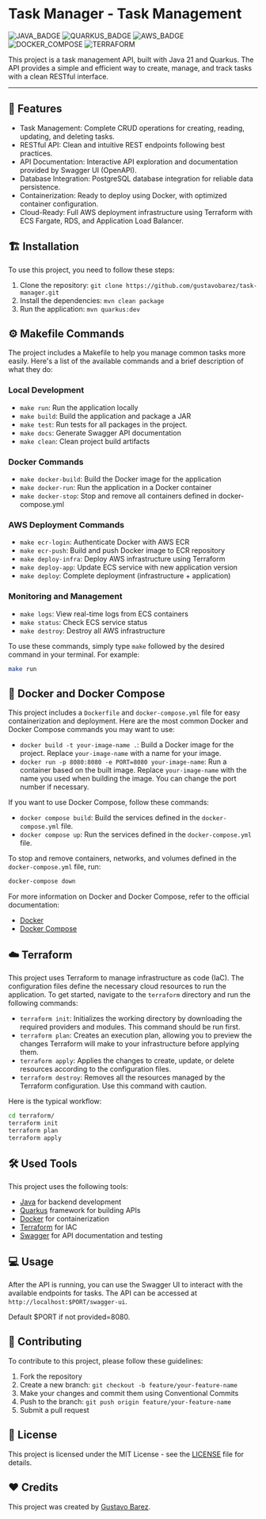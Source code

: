 # Task Manager - Task Management

![JAVA_BADGE](https://img.shields.io/badge/java-%23ED8B00.svg?style=for-the-badge&logo=openjdk&logoColor=white)
![QUARKUS_BADGE](https://img.shields.io/badge/quarkus-%234695eb.svg?style=for-the-badge&logo=quarkus&logoColor=white)
![AWS_BADGE](https://img.shields.io/badge/AWS-%23FF9900.svg?style=for-the-badge&logo=amazon-aws&logoColor=white)
![DOCKER_COMPOSE](https://img.shields.io/badge/Docker%20Compose-%231d63ed.svg?style=for-the-badge&logo=docker&logoColor=white)
![TERRAFORM](https://img.shields.io/badge/Terraform-%23623ce4.svg?style=for-the-badge&logo=terraform&logoColor=white)

This project is a task management API, built with Java 21 and Quarkus. The API provides a simple and efficient way to create, manage, and track tasks with a clean RESTful interface.

---

## 🚀 Features

- Task Management: Complete CRUD operations for creating, reading, updating, and deleting tasks.
- RESTful API: Clean and intuitive REST endpoints following best practices.
- API Documentation: Interactive API exploration and documentation provided by Swagger UI (OpenAPI).
- Database Integration: PostgreSQL database integration for reliable data persistence.
- Containerization: Ready to deploy using Docker, with optimized container configuration.
- Cloud-Ready: Full AWS deployment infrastructure using Terraform with ECS Fargate, RDS, and Application Load Balancer.

## 🏗️ Installation

To use this project, you need to follow these steps:

1. Clone the repository: `git clone https://github.com/gustavobarez/task-manager.git`
2. Install the dependencies: `mvn clean package`
3. Run the application: `mvn quarkus:dev`

## ⚙️ Makefile Commands

The project includes a Makefile to help you manage common tasks more easily. Here's a list of the available commands and a brief description of what they do:

### Local Development

- `make run`: Run the application locally
- `make build`: Build the application and package a JAR
- `make test`: Run tests for all packages in the project.
- `make docs`: Generate Swagger API documentation
- `make clean`: Clean project build artifacts

### Docker Commands

- `make docker-build`: Build the Docker image for the application
- `make docker-run`: Run the application in a Docker container
- `make docker-stop`: Stop and remove all containers defined in docker-compose.yml

### AWS Deployment Commands

- `make ecr-login`: Authenticate Docker with AWS ECR
- `make ecr-push`: Build and push Docker image to ECR repository
- `make deploy-infra`: Deploy AWS infrastructure using Terraform
- `make deploy-app`: Update ECS service with new application version
- `make deploy`: Complete deployment (infrastructure + application)

### Monitoring and Management

- `make logs`: View real-time logs from ECS containers
- `make status`: Check ECS service status
- `make destroy`: Destroy all AWS infrastructure

To use these commands, simply type `make` followed by the desired command in your terminal. For example:

```sh
make run
```

## 🐳 Docker and Docker Compose

This project includes a `Dockerfile` and `docker-compose.yml` file for easy containerization and deployment. Here are the most common Docker and Docker Compose commands you may want to use:

- `docker build -t your-image-name .`: Build a Docker image for the project. Replace `your-image-name` with a name for your image.
- `docker run -p 8080:8080 -e PORT=8080 your-image-name`: Run a container based on the built image. Replace `your-image-name` with the name you used when building the image. You can change the port number if necessary.

If you want to use Docker Compose, follow these commands:

- `docker compose build`: Build the services defined in the `docker-compose.yml` file.
- `docker compose up`: Run the services defined in the `docker-compose.yml` file.

To stop and remove containers, networks, and volumes defined in the `docker-compose.yml` file, run:

```sh
docker-compose down
```

For more information on Docker and Docker Compose, refer to the official documentation:

- [Docker](https://docs.docker.com/)
- [Docker Compose](https://docs.docker.com/compose/)

## ☁️ Terraform

This project uses Terraform to manage infrastructure as code (IaC). The configuration files define the necessary cloud resources to run the application. To get started, navigate to the `terraform` directory and run the following commands:

- `terraform init`: Initializes the working directory by downloading the required providers and modules. This command should be run first.
- `terraform plan`: Creates an execution plan, allowing you to preview the changes Terraform will make to your infrastructure before applying them.
- `terraform apply`: Applies the changes to create, update, or delete resources according to the configuration files.
- `terraform destroy`: Removes all the resources managed by the Terraform configuration. Use this command with caution.

Here is the typical workflow:

```sh
cd terraform/
terraform init
terraform plan
terraform apply
```

## 🛠️ Used Tools

This project uses the following tools:

- [Java](https://docs.oracle.com/en/java/javase/21/) for backend development
- [Quarkus](https://quarkus.io/guides/#) framework for building APIs
- [Docker](https://docs.docker.com/) for containerization
- [Terraform](https://developer.hashicorp.com/terraform/docs) for IAC
- [Swagger](https://swagger.io/) for API documentation and testing

## 💻 Usage

After the API is running, you can use the Swagger UI to interact with the available endpoints for tasks. The API can be accessed at `http://localhost:$PORT/swagger-ui`.

Default $PORT if not provided=8080.

## 🤝 Contributing

To contribute to this project, please follow these guidelines:

1. Fork the repository
2. Create a new branch: `git checkout -b feature/your-feature-name`
3. Make your changes and commit them using Conventional Commits
4. Push to the branch: `git push origin feature/your-feature-name`
5. Submit a pull request

## 📝 License

This project is licensed under the MIT License - see the [LICENSE](LICENSE) file for details.

## ❤️ Credits

This project was created by [Gustavo Barez](https://github.com/gustavobarez).